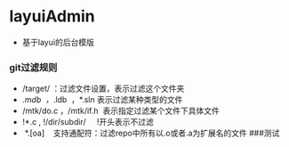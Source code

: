 # layuiAdmin
 + 基于layui的后台模版
### git过滤规则
+ /target/ ：过滤文件设置，表示过滤这个文件夹
+ *.mdb  ，*.ldb  ，*.sln 表示过滤某种类型的文件
+ /mtk/do.c ，/mtk/if.h  表示指定过滤某个文件下具体文件
+ !*.c , !/dir/subdir/     !开头表示不过滤
+  *.[oa]    支持通配符：过滤repo中所有以.o或者.a为扩展名的文件
###测试